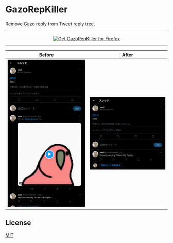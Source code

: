 # GazoRepKiller

Remove Gazo reply from Tweet reply tree.

---

<p align="center">
<a href="https://addons.mozilla.org/addon/gazorepkiller/"><img src="https://ffp4g1ylyit3jdyti1hqcvtb-wpengine.netdna-ssl.com/addons/files/2015/11/get-the-addon.png" alt="Get GazoRepKiller for Firefox"></a>
</p>

---

|Before|After|
|------|-----|
|<a><img src="./docs/before.png"></a>|<a><img src="./docs/after.png"></a>|

## License

[MIT](./LICENSE.txt)
